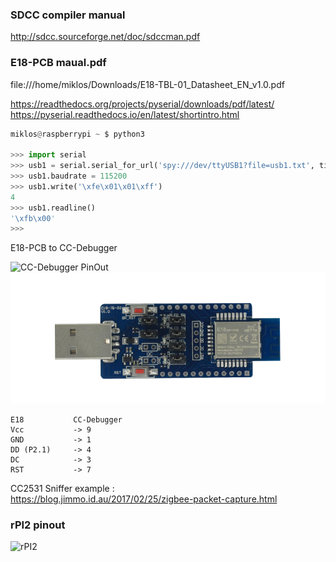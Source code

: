 
### SDCC compiler manual
http://sdcc.sourceforge.net/doc/sdccman.pdf

### E18-PCB maual.pdf
file:///home/miklos/Downloads/E18-TBL-01_Datasheet_EN_v1.0.pdf 

https://readthedocs.org/projects/pyserial/downloads/pdf/latest/  
https://pyserial.readthedocs.io/en/latest/shortintro.html

``` python
miklos@raspberrypi ~ $ python3

>>> import serial
>>> usb1 = serial.serial_for_url('spy:///dev/ttyUSB1?file=usb1.txt', timeout=1)
>>> usb1.baudrate = 115200
>>> usb1.write('\xfe\x01\x01\xff')
4
>>> usb1.readline()
'\xfb\x00'
>>> 

```
E18-PCB to CC-Debugger 

![CC-Debugger PinOut](https://www.waveshare.com/img/devkit/CC-Debugger/CC-Debugger-JTAG-Header.jpg)
![E18](Screenshot%20from%202020-11-21%2020-40-44.png)

    E18           CC-Debugger  
    Vcc           -> 9    
    GND           -> 1  
    DD (P2.1)     -> 4   
    DC            -> 3  
    RST           -> 7  


CC2531 Sniffer example :  
https://blog.jimmo.id.au/2017/02/25/zigbee-packet-capture.html  

### rPI2 pinout
![rPI2](https://www.jameco.com/Jameco/workshop/circuitnotes/raspberry_pi_circuit_note_fig2.jpg)

 


